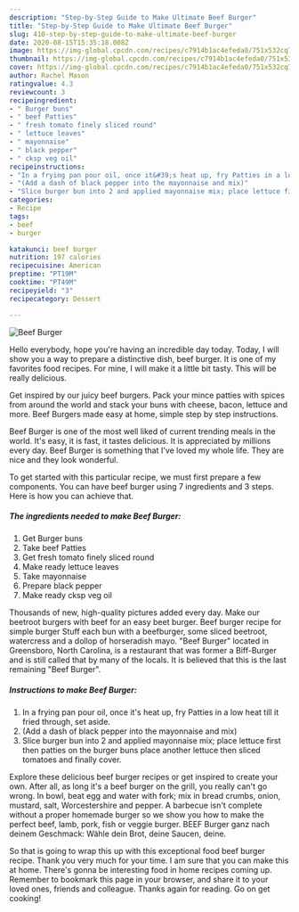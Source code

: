 ```yaml
---
description: "Step-by-Step Guide to Make Ultimate Beef Burger"
title: "Step-by-Step Guide to Make Ultimate Beef Burger"
slug: 410-step-by-step-guide-to-make-ultimate-beef-burger
date: 2020-08-15T15:35:18.008Z
image: https://img-global.cpcdn.com/recipes/c7914b1ac4efeda0/751x532cq70/beef-burger-recipe-main-photo.jpg
thumbnail: https://img-global.cpcdn.com/recipes/c7914b1ac4efeda0/751x532cq70/beef-burger-recipe-main-photo.jpg
cover: https://img-global.cpcdn.com/recipes/c7914b1ac4efeda0/751x532cq70/beef-burger-recipe-main-photo.jpg
author: Rachel Mason
ratingvalue: 4.3
reviewcount: 3
recipeingredient:
- " Burger buns"
- " beef Patties"
- " fresh tomato finely sliced round"
- " lettuce leaves"
- " mayonnaise"
- " black pepper"
- " cksp veg oil"
recipeinstructions:
- "In a frying pan pour oil, once it&#39;s heat up, fry Patties in a low heat till it fried through, set aside."
- "(Add a dash of black pepper into the mayonnaise and mix)"
- "Slice burger bun into 2 and applied mayonnaise mix; place lettuce first then patties on the burger buns place another lettuce then sliced tomatoes and finally cover."
categories:
- Recipe
tags:
- beef
- burger

katakunci: beef burger 
nutrition: 197 calories
recipecuisine: American
preptime: "PT19M"
cooktime: "PT49M"
recipeyield: "3"
recipecategory: Dessert

---
```



![Beef Burger](https://img-global.cpcdn.com/recipes/c7914b1ac4efeda0/751x532cq70/beef-burger-recipe-main-photo.jpg)

Hello everybody, hope you're having an incredible day today. Today, I will show you a way to prepare a distinctive dish, beef burger. It is one of my favorites food recipes. For mine, I will make it a little bit tasty. This will be really delicious.

Get inspired by our juicy beef burgers. Pack your mince patties with spices from around the world and stack your buns with cheese, bacon, lettuce and more. Beef Burgers made easy at home, simple step by step instructions.

Beef Burger is one of the most well liked of current trending meals in the world. It's easy, it is fast, it tastes delicious. It is appreciated by millions every day. Beef Burger is something that I've loved my whole life. They are nice and they look wonderful.


To get started with this particular recipe, we must first prepare a few components. You can have beef burger using 7 ingredients and 3 steps. Here is how you can achieve that.

<!--inarticleads1-->

##### The ingredients needed to make Beef Burger:

1. Get  Burger buns
1. Take  beef Patties
1. Get  fresh tomato finely sliced round
1. Make ready  lettuce leaves
1. Take  mayonnaise
1. Prepare  black pepper
1. Make ready  cksp veg oil


Thousands of new, high-quality pictures added every day. Make our beetroot burgers with beef for an easy beet burger. Beef burger recipe for simple burger Stuff each bun with a beefburger, some sliced beetroot, watercress and a dollop of horseradish mayo. &#34;Beef Burger&#34; located in Greensboro, North Carolina, is a restaurant that was former a Biff-Burger and is still called that by many of the locals. It is believed that this is the last remaining &#34;Beef Burger&#34;. 

<!--inarticleads2-->

##### Instructions to make Beef Burger:

1. In a frying pan pour oil, once it&#39;s heat up, fry Patties in a low heat till it fried through, set aside.
1. (Add a dash of black pepper into the mayonnaise and mix)
1. Slice burger bun into 2 and applied mayonnaise mix; place lettuce first then patties on the burger buns place another lettuce then sliced tomatoes and finally cover.


Explore these delicious beef burger recipes or get inspired to create your own. After all, as long it&#39;s a beef burger on the grill, you really can&#39;t go wrong. In bowl, beat egg and water with fork; mix in bread crumbs, onion, mustard, salt, Worcestershire and pepper. A barbecue isn&#39;t complete without a proper homemade burger so we show you how to make the perfect beef, lamb, pork, fish or veggie burger. BEEF Burger ganz nach deinem Geschmack: Wähle dein Brot, deine Saucen, deine. 

So that is going to wrap this up with this exceptional food beef burger recipe. Thank you very much for your time. I am sure that you can make this at home. There's gonna be interesting food in home recipes coming up. Remember to bookmark this page in your browser, and share it to your loved ones, friends and colleague. Thanks again for reading. Go on get cooking!
